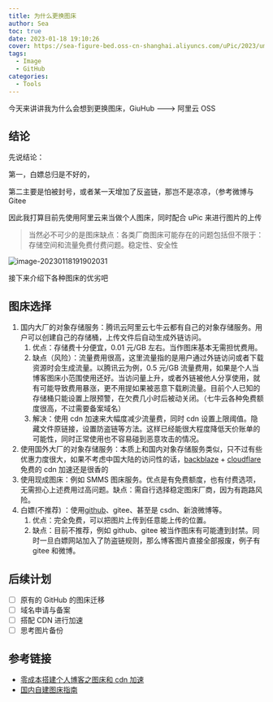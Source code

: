 ```yaml
---
title: 为什么更换图床
author: Sea
toc: true
date: 2023-01-18 19:10:26
cover: https://sea-figure-bed.oss-cn-shanghai.aliyuncs.com/uPic/2023/um2aFj_1674041299166.jpg
tags:
  - Image
  - GitHub
categories:
  - Tools
---
```


今天来讲讲我为什么会想到更换图床，GiuHub ---> 阿里云 OSS

<!--more-->

## 结论

先说结论：

第一，白嫖总归是不好的，

第二主要是怕被封号，或者某一天增加了反盗链，那岂不是凉凉，（参考微博与 Gitee

<!-- 第三，为什么选用阿里云，中文+后续的 Obsidian 也需要数据同步 && 图片隐私 -->

因此我打算目前先使用阿里云来当做个人图床，同时配合 uPic 来进行图片的上传

> 当然必不可少的是图床缺点：各类厂商图床可能存在的问题包括但不限于：存储空间和流量免费付费问题。稳定性、安全性

![image-20230118191902031](https://sea-figure-bed.oss-cn-shanghai.aliyuncs.com/uPic/2023/dQlhE0_1674040742235.png)

接下来介绍下各种图床的优劣吧

## 图床选择

1. 国内大厂的对象存储服务：腾讯云阿里云七牛云都有自己的对象存储服务。用户可以创建自己的存储桶，上传文件后自动生成外链访问。
   1. 优点：存储费十分便宜，0.01 元/GB 左右。当作图床基本无需担忧费用。
   2. 缺点（风险）：流量费用很高，这里流量指的是用户通过外链访问或者下载资源时会生成流量。以腾讯云为例，0.5 元/GB 流量费用，如果是个人当博客图床小范围使用还好。当访问量上升，或者外链被他人分享使用，就有可能导致费用暴涨，更不用提如果被恶意下载刷流量。目前个人已知的存储桶只能设置上限预警，在欠费几小时后被动关闭。（七牛云各种免费额度很高，不过需要备案域名）
   3. 解决：使用 cdn 加速来大幅度减少流量费，同时 cdn 设置上限阈值。隐藏文件原链接，设置防盗链等方法。这样已经能很大程度降低天价账单的可能性，同时正常使用也不容易碰到恶意攻击的情况。
2. 使用国外大厂的对象存储服务：本质上和国内对象存储服务类似，只不过有些优惠力度很大，如果不考虑中国大陆的访问性的话，[backblaze](https://www.backblaze.com/) + [cloudflare](https://hugo-c1e.pages.dev/dev/guide-to-setup-blog-with-zero-cost-3/www.cloudflare.com)免费的 cdn 加速还是很香的
3. 使用现成图床：例如 SMMS 图床服务。优点是有免费额度，也有付费选项，无需担心上述费用过高问题。缺点：需自行选择稳定图床厂商，因为有跑路风险。
4. 白嫖(不推荐) ：使用[github](https://github.com/)、gitee、甚至是 csdn、新浪微博等。
   1. 优点：完全免费，可以把图片上传到任意能上传的位置。
   2. 缺点：目前不推荐，例如 github、gitee 被当作图床有可能遭到封禁。同时一旦白嫖网站加入了防盗链规则，那么博客图片直接全部报废，例子有 gitee 和微博。

## 后续计划

- [ ] 原有的 GitHub 的图床迁移
- [ ] 域名申请与备案
- [ ] 搭配 CDN 进行加速
- [ ] 思考图片备份

## 参考链接

- [零成本搭建个人博客之图床和 cdn 加速](https://hugo-c1e.pages.dev/dev/guide-to-setup-blog-with-zero-cost-3/)
- [国内自建图床指南](https://sspai.com/post/61624)
